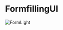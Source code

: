 # FormfillingUI



![FormLight](https://user-images.githubusercontent.com/62072824/108102737-f1e6fe80-70ae-11eb-9799-d70b9dd0e9bd.jpg)











